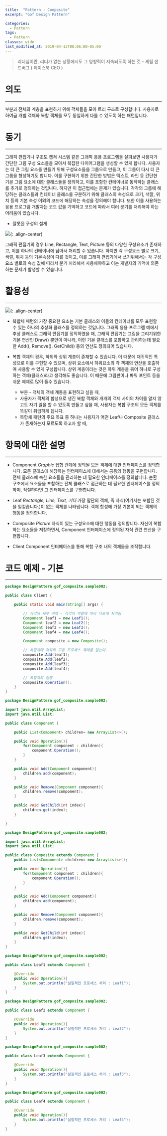 ```yaml
---
title:  "Pattern - Composite"
excerpt: "Gof Design Pattern"

categories:
  - Pattern
tags:
  - Pattern 
classes: wide
last_modified_at: 2019-04-13T08:06:00-05:00
---
```


> 리더십이란, 리더가 없는 상황에서도 그 영향력이 지속되도록 하는 것 - 셰릴 샌드버그 ( 페이스북 CEO )

# 의도 

***

부분과 전체의 계층을 표현하기 위해 객체들을 모아 트리 구조로 구성합니다. 사용자로 하여금 개별 객체와 복합 객체를 모두 동일하게 다룰 수 있도록 하는 패턴입니다.

# 동기 

***

그래픽 편집기나 구조도 캡쳐 시스템 같은 그래픽 응용 프로그램을 살펴보면 사용자가 간단한 그림 구성 요소들을 모아서 복잡한 다이어그램을 생성할 수 있게 합니다. 사용자는 더 큰 그림 요소를 만들기 위해 구성요소들을 그룹으로 만들고, 이 그룹이 다시 더 큰 그룹을 형성하기도 합니다. 이를 구현하기 위한 간단한 방법은 텍스트, 라인 등 간단한 기본 그림 요소에 대한 클래스들을 정의하고, 이를 포함한 컨테이너로 동작하는 클래스를 추가로 정의하는 것입니다. 하지만 이 접근법에는 문제가 있습니다. 각각의 그룹에 해당하는 클래스들과 컨테이너 클래스를 구분하기 위해 클래스의 속성으로 크기, 색깔, 위치 등의 기본 속성 이외의 코드에 해당하는 속성을 정의해야 합니다. 또한 이를 사용하는 응용 프로그램 개발자는 코드 값을 기억하고 코드에 따라서 여러 분기를 처리해야 하는 어려움이 있습니다.

- 잘못된 구성의 설계 

![](https://keepinmindsh.github.io/lines/assets/img/composit_wrong.png){: .align-center}

그래픽 편집기의 경우 Line, Rectangle, Text, Picture 등의 다양한 구성요소가 존재하고, 이를 하나의 컨테이너에 담아서 처리할 수 있습니다. 하지만 각 구성요소 별로 크기,색깔, 위치 등의 기본속성이 다를 것이고, 이를 그래픽 편집기에서 쓰기위해서는 각 구성요소 별로의 속성 값에 따라서 분기 처리해서 사용해야하고 이는 개발자의 기억에 의존하는 문제가 발생할 수 있습니다.


# 활용성

***

![](https://keepinmindsh.github.io/lines/assets/img/composite_graphic.png){: .align-center}

- 복합체 패턴의 가장 중요한 요소는 기본 클래스와 이들의 컨테이너를 모두 표현할 수 있는 하나의 추상화 클래스를 정의하는 것입니다. 그래픽 응용 프로그램 예에서 추상 클래스로 그래픽 편집기를 정의하였을 때, 그래픽 편집기는 그림을 그리기위한 기본 연산인 Draw() 뿐만이 아니라, 이런 기본 클래스를 포함하고 관리하는데 필요한 Add(), Remove(), GetChild() 등의 연산도 정의되어 있습니다.

- 복합 객체의 경우, 하위와 상위 계층이 존재할 수 있습니다. 이 때문에 재귀적인 특성으로 이를 구현할 수 있으며, 상위 요소에서 하위요소의 각 객체의 연산을 호출하여 사용할 수 있게 구성합니다. 상위 계층이라는 것은 하위 계층을 묶어 하나로 구성하는 객체(클래스)라고 생각해도 좋습니다. 이 때문에 그림판이나 파워 포인트 등을 쉬운 예제로 많이 들수 있습니다.

  - 부분 - 객체의 객체 계통을 표현하고 싶을 때,
  - 사용자가 객체의 합성으로 생긴 복합 객체와 개개의 객체 사이의 차이를 알지 않고도 자기 일을 할 수 있도록 만들고 싶을 때, 사용자는 복합 구조의 모든 객체를 똑같이 취급하게 됩니다.
  - 복합체 패턴의 주요 목표 중 하나는 사용자가 어떤 Leaf나 Composite 클래스가 존재하는지 모르도록 하고자 할 때,

# 항목에 대한 설명

***

- Component
*Graphic*
집합 관계에 정의될 모든 객체에 대한 인터페이스를 정의합니다. 모든 클래스에 해당하는 인터페이스에 대해서는 공통의 행동을 구현합니다. 전체 클래스에 속한 요소들을 관리하는 데 필요한 인터페이스를 정의합니다. 순환 구조에서 요소들을 포함하는 전체 클래스로 접근하는 데 필요한 인터페이스를 정의하며, 적절하다면 그 인터페이스를 구현합니다.

- Leaf
*Rectangle, Line, Text, 기타*
가장 말단의 객체, 즉 자식(여기서는 포함된 것을 일컫습니다.)이 없는 객체를 나타냅니다. 객체 합성에 가장 기본이 되는 객체의 행동을 정의합니다.

- Composite
*Picture*
자식이 있는 구성요소에 대한 행동을 정의합니다. 자신이 복합하는 요소들을 저장하면서, Component 인터페이스에 정의된 자식 관련 연산을 구현합니다.

- Client
Component 인터페이스를 통해 복합 구조 내의 객체들을 조작합니다.

# 코드 예제 - 기본

***

```java
package DesignPattern.gof_composite.sample002;

public class Client {

    public static void main(String[] args) {

        // 각각의 세부 객체 - 각각의 역할에 따라 다르게 처리됨
        Component leaf1 = new Leaf1();
        Component leaf2 = new Leaf2();
        Component leaf3 = new Leaf3();
        Component leaf4 = new Leaf4();

        Component composite = new Composite();

        // 복합체에 각각의 고유 프로세스 객체를 담는다.
        composite.Add(leaf1);
        composite.Add(leaf2);
        composite.Add(leaf3);
        composite.Add(leaf4);

        // 복합체의 실행
        composite.Operation();
    }
}
```

```java
package DesignPattern.gof_composite.sample002;

import java.util.ArrayList;
import java.util.List;

public class Component {

    public List<Component> children= new ArrayList<>();

    public void Operation(){
        for(Component component : children){
            component.Operation();
        }
    }

    public void Add(Component component){
        children.add(component);
    }

    public void Remove(Component component){
        children.remove(component);
    }

    public void GetChild(int index){
        children.get(index);
    }

}  

package DesignPattern.gof_composite.sample002;

import java.util.ArrayList;
import java.util.List;

public class Composite extends Component {
    public List<Component> children= new ArrayList<>();

    public void Operation(){
        for(Component component : children){
            component.Operation();
        }
    }

    public void Add(Component component){
        children.add(component);
    }

    public void Remove(Component component){
        children.remove(component);
    }

    public void GetChild(int index){
        children.get(index);
    }
}

package DesignPattern.gof_composite.sample002;

public class Leaf1 extends Component {

    @Override
    public void Operation(){
        System.out.println("실질적인 프로세스 처리 : Leaf1");
    }
}

package DesignPattern.gof_composite.sample002;

public class Leaf2 extends Component {

    @Override
    public void Operation(){
        System.out.println("실질적인 프로세스 처리 : Leaf2");
    }
}

package DesignPattern.gof_composite.sample002;

public class Leaf3 extends Component {

    @Override
    public void Operation(){
        System.out.println("실질적인 프로세스 처리 : Leaf3");
    }
}

package DesignPattern.gof_composite.sample002;

public class Leaf4 extends Component {

    @Override
    public void Operation(){
        System.out.println("실질적인 프로세스 처리 : Leaf4");
    }
}
```


